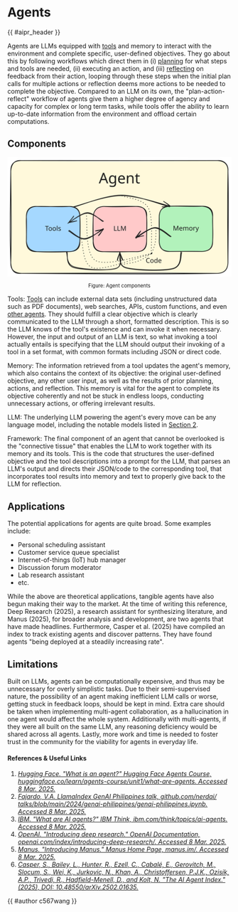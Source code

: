 <!-- markdownlint-disable-file MD033 -->

# Agents

{{ #aipr_header }}

Agents are LLMs equipped with [tools](./tool_use.md) and memory to interact
with the environment and complete specific, user-defined objectives.
They go about this by following workflows which direct them in
(i) [planning](./planning.md) for what steps and tools are needed,
(ii) executing an action, and (iii) [reflecting](./reflection.md) on feedback
from their action, looping through these steps
when the initial plan calls for multiple actions or reflection
deems more actions to be needed to complete the objective.
Compared to an LLM on its own, the "plan-action-reflect" workflow of agents
give them a higher degree of agency and capacity for complex or long term
tasks, while tools offer the ability to learn up-to-date information
from the environment and offload certain computations.

## Components

<center>
<img src="./agent.svg" alt="agent"> <!-- markdownlint-disable-line MD013 -->
</center>

<div
  class="figure-caption"
  style="text-align: center; font-size: 0.8em; margin-top: 10px;"
>
Figure: Agent components
</div>

Tools: [Tools](./tool_use.md) can include external data sets (including
unstructured data such as PDF documents), web searches, APIs, custom functions,
and even [other agents](./multi_agents.md).
They should fulfill a clear objective which is clearly communicated
to the LLM through a short, formatted description.
This is so the LLM knows of the tool's existence and can invoke it when
necessary. However, the input and output of an LLM is text, so what invoking
a tool actually entails is specifying that the LLM should output their
invoking of a tool in a set format,
with common formats including JSON or direct code.

Memory: The information retrieved from a tool updates the agent's memory,
which also contains the context of its objective: the original
user-defined objective, any other user input, as well as the results
of prior planning, actions, and reflection.
This memory is vital for the agent to complete its objective coherently
and not be stuck in endless loops, conducting unnecessary actions,
or offering irrelevant results.

LLM: The underlying LLM powering the agent's every move can be
any language model, including the notable models listed in
[Section 2](../../models/README.md).

Framework: The final component of an agent that cannot be overlooked is the
"connective tissue" that enables the LLM to work together with its memory
and its tools. This is the code that structures the user-defined objective
and the tool descriptions into a prompt for the LLM, that parses an LLM's
output and directs their JSON/code to the corresponding tool, that incorporates
tool results into memory and text to properly give back to
the LLM for reflection.

## Applications

The potential applications for agents are quite broad. Some examples include:

- Personal scheduling assistant
- Customer service queue specialist
- Internet-of-things (IoT) hub manager
- Discussion forum moderator
- Lab research assistant
- etc.

While the above are theoretical applications, tangible agents have also begun
making their way to the market. At the time of writing this reference,
Deep Research (2025), a research assistant for synthesizing literature,
and Manus (2025), for broader analysis and development,
are two agents that have made headlines. Furthermore, Casper et al. (2025)
have compiled an index to track existing agents and discover patterns. They
have found agents "being deployed at a steadily increasing rate".

## Limitations

Built on LLMs, agents can be computationally expensive,
and thus may be unnecessary for overly simplistic tasks.
Due to their semi-supervised nature, the possibility of an agent
making inefficient LLM calls or worse, getting stuck in feedback loops,
should be kept in mind.
Extra care should be taken when implementing multi-agent collaboration,
as a hallucination in one agent would affect the whole system.
Additionally with multi-agents, if they were all built on the same LLM,
any reasoning deficiency would be shared across all agents.
Lastly, more work and time is needed to foster trust in the community
for the viability for agents in everyday life.

#### References & Useful Links <!-- markdownlint-disable-line MD001 -->

1. [_Hugging Face. "What is an agent?" Hugging Face Agents Course,
   huggingface.co/learn/agents-course/unit1/what-are-agents.
   Accessed 8 Mar. 2025._](https://huggingface.co/learn/agents-course/unit1/what-are-agents)
2. [_Fajardo, V.A. LlamaIndex GenAI Philippines talk, github.com/nerdai/
   talks/blob/main/2024/genai-philippines/genai-philippines.ipynb.
   Accessed 8 Mar. 2025._](https://github.com/nerdai/talks/blob/main/2024/genai-philippines/genai-philippines.ipynb)
3. [_IBM. "What are AI agents?" IBM Think, ibm.com/think/topics/ai-agents.
   Accessed 8 Mar. 2025._](https://www.ibm.com/think/topics/ai-agents)
4. [_OpenAI. "Introducing deep research." OpenAI Documentation,
   openai.com/index/introducing-deep-research/. Accessed 8 Mar. 2025._](https://openai.com/index/introducing-deep-research/)
5. [_Manus. "Introducing Manus." Manus Home Page, manus.im/.
   Accessed 8 Mar. 2025._](https://manus.im/)
6. [_Casper, S., Bailey, L., Hunter, R., Ezell, C., Cabalé, E.,
   Gerovitch, M., Slocum, S., Wei, K., Jurkovic, N., Khan, A.,
   Christoffersen, P.J.K., Ozisik, A.P., Trivedi, R., Hadfield-Menell, D.,
   and Kolt, N. "The AI Agent Index." (2025),
   DOI: 10.48550/arXiv.2502.01635._](https://arxiv.org/pdf/2502.01635)

<!-- Contributions -->

{{ #author c567wang }}
